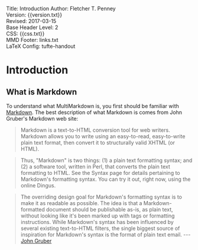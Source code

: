 Title:	Introduction
Author:	Fletcher T. Penney  
Version:	{{version.txt}}  
Revised:	2017-03-15  
Base Header Level:	2  
CSS:	{{css.txt}}  
MMD Footer:	links.txt  
LaTeX Config:	tufte-handout  

# Introduction #

## What is Markdown ##

To understand what MultiMarkdown is, you first should be familiar with
[Markdown](http://daringfireball.net/projects/markdown/ "Daring Fireball:
Markdown"). The best description of what Markdown is comes from John Gruber's
Markdown web site:

> Markdown is a text-to-HTML conversion tool for web writers. Markdown
> allows you to write using an easy-to-read, easy-to-write plain text
> format, then convert it to structurally valid XHTML (or HTML).

> Thus, "Markdown" is two things: (1) a plain text formatting
> syntax; and (2) a software tool, written in Perl, that converts
> the plain text formatting to HTML. See the Syntax page for details
> pertaining to Markdown's formatting syntax. You can try it out,
> right now, using the online Dingus.

> The overriding design goal for Markdown's formatting syntax is to
> make it as readable as possible. The idea is that a Markdown-formatted
> document should be publishable as-is, as plain text, without looking
> like it's been marked up with tags or formatting instructions. While
> Markdown's syntax has been influenced by several existing
> text-to-HTML filters, the single biggest source of inspiration for
> Markdown's syntax is the format of plain text email. --- [John Gruber]

[John Gruber]: http://daringfireball.net/projects/markdown/ "Daring Fireball: Markdown"

